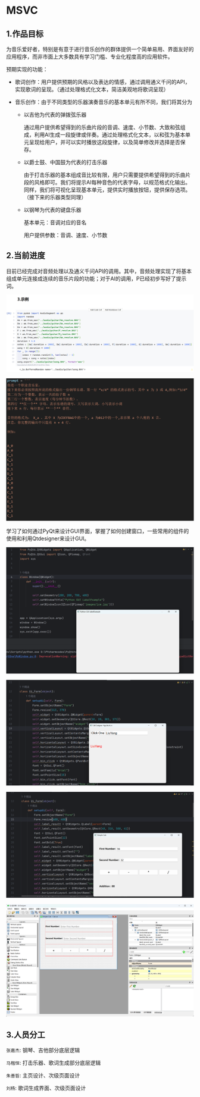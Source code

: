 # MSVC

## 1.作品目标

为音乐爱好者，特别是有意于进行音乐创作的群体提供一个简单易用、界面友好的应用程序，而非市面上大多数具有学习门槛、专业化程度高的应用软件。

预期实现的功能：

* 歌词创作：用户提供预期的风格以及表达的情感，通过调用通义千问的API，实现歌词的呈现。（通过处理格式化文本，简洁美观地将歌词呈现）

* 音乐创作：由于不同类型的乐器演奏音乐的基本单元有所不同，我们将其分为

  * 以吉他为代表的弹拨弦乐器

    通过用户提供希望得到的乐曲片段的音调、速度、小节数、大致和弦组成，利用AI生成一段旋律或伴奏。通过处理格式化文本，以和弦为基本单元呈现给用户，并可以实时播放这段旋律，以及简单修改并选择是否保存。

  * 以爵士鼓、中国鼓为代表的打击乐器

    由于打击乐器的基本组成音比较有限，用户只需要提供希望得到的乐曲片段的风格即可。我们将提示AI每种音色的代表字母，以规范格式化输出。同样，我们将可视化呈现基本单元，提供实时播放按钮，提供保存选项。（接下来的乐器类型同理）

  * 以钢琴为代表的键盘乐器

    基本单元：音调对应的音名

    用户提供参数：音调、速度、小节数


## 2.当前进度

目前已经完成对音频处理以及通义千问API的调用。其中，音频处理实现了将基本组成单元连接成连续的音乐片段的功能；对于AI的调用，P已经初步写好了提示词。

![1](中期文档.assets/1.png)

![2](中期文档.assets/2.png)

学习了如何通过PyQt来设计GUI界面，掌握了如何创建窗口，一些常用的组件的使用和利用Qtdesigner来设计GUI。

![3](中期文档.assets/3.png)

![4](中期文档.assets/4.png)

![5](中期文档.assets/5.png)

![6](中期文档.assets/6.png)

## 3.人员分工

`张嘉杰`: 钢琴、吉他部分底层逻辑

`马楷恒`: 打击乐器、歌词生成部分底层逻辑

`朱善晢`: 主页设计、次级页面设计

`刘杨`: 歌词生成界面、次级页面设计